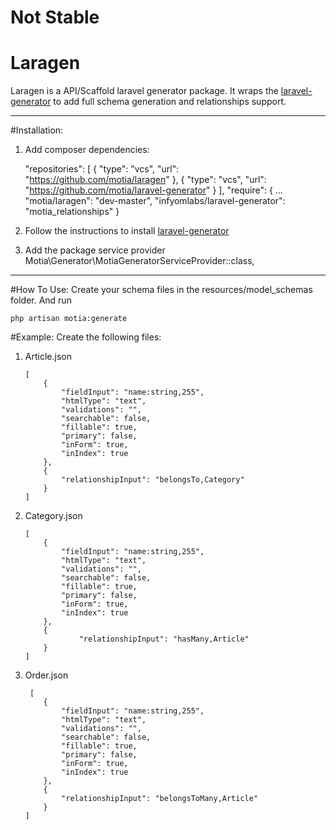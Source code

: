 # Not Stable

# Laragen

Laragen is a API/Scaffold laravel generator package. It wraps the [laravel-generator](https://github.com/motia/laravel-generator/)  to add full schema generation and relationships support.

----------
#Installation:

 1.  Add composer dependencies:


	    "repositories": [
	        {
	            "type": "vcs",
	            "url": "https://github.com/motia/laragen"
	        },
	        {
	            "type": "vcs",
	            "url": "https://github.com/motia/laravel-generator"
	        }
	    ],
	    "require": {
			...
	        "motia/laragen": "dev-master",
	        "infyomlabs/laravel-generator": "motia_relationships"
	    }
 2. Follow the instructions to install [laravel-generator](https://github.com/motia/laravel-generator/)
 3. Add the package service provider
Motia\Generator\MotiaGeneratorServiceProvider::class,

----------


#How To Use:
Create your schema files in the resources/model_schemas folder.
And run 

    php artisan motia:generate


#Example:
Create the following files:

 1. Article.json

	    [
		    {
		        "fieldInput": "name:string,255",
		        "htmlType": "text",
		        "validations": "",
		        "searchable": false,
		        "fillable": true,
		        "primary": false,
		        "inForm": true,
		        "inIndex": true
		    },
		    {
		        "relationshipInput": "belongsTo,Category"
		    }
		]
	


 2. Category.json

	    [
		    {
		        "fieldInput": "name:string,255",
		        "htmlType": "text",
		        "validations": "",
		        "searchable": false,
		        "fillable": true,
		        "primary": false,
		        "inForm": true,
		        "inIndex": true
		    },
		    {
		            "relationshipInput": "hasMany,Article"
		    }
		]

 3. Order.json
 
		 [
		    {
		        "fieldInput": "name:string,255",
		        "htmlType": "text",
		        "validations": "",
		        "searchable": false,
		        "fillable": true,
		        "primary": false,
		        "inForm": true,
		        "inIndex": true
		    },
		    {
		        "relationshipInput": "belongsToMany,Article"
		    }
		]
		

